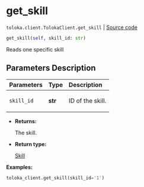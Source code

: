 # get_skill
`toloka.client.TolokaClient.get_skill` | [Source code](https://github.com/Toloka/toloka-kit/blob/v0.1.24/src/client/__init__.py#L44)

```python
get_skill(self, skill_id: str)
```

Reads one specific skill

## Parameters Description

| Parameters | Type | Description |
| :----------| :----| :-----------|
`skill_id`|**str**|<p>ID of the skill.</p>

* **Returns:**

  The skill.

* **Return type:**

  [Skill](toloka.client.skill.Skill.md)

**Examples:**

```python
toloka_client.get_skill(skill_id='1')
```
